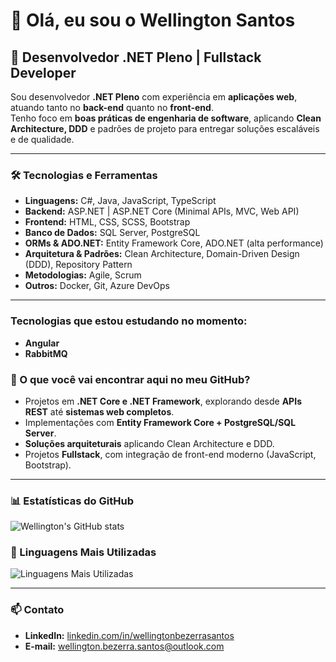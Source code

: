 # 👋 Olá, eu sou o Wellington Santos  

## 🚀 Desenvolvedor .NET Pleno | Fullstack Developer  

Sou desenvolvedor **.NET Pleno** com experiência em **aplicações web**, atuando tanto no **back-end** quanto no **front-end**.  
Tenho foco em **boas práticas de engenharia de software**, aplicando **Clean Architecture, DDD** e padrões de projeto para entregar soluções escaláveis e de qualidade.  

---

### 🛠️ Tecnologias e Ferramentas  

- **Linguagens:** C#, Java, JavaScript, TypeScript  
- **Backend:** ASP.NET | ASP.NET Core (Minimal APIs, MVC, Web API)  
- **Frontend:** HTML, CSS, SCSS, Bootstrap
- **Banco de Dados:** SQL Server, PostgreSQL  
- **ORMs & ADO.NET:** Entity Framework Core, ADO.NET (alta performance)  
- **Arquitetura & Padrões:** Clean Architecture, Domain-Driven Design (DDD), Repository Pattern   
- **Metodologias:** Agile, Scrum  
- **Outros:** Docker, Git, Azure DevOps  

---

### Tecnologias que estou estudando no momento:
- **Angular**
- **RabbitMQ**

### 🌟 O que você vai encontrar aqui no meu GitHub?  
- Projetos em **.NET Core e .NET Framework**, explorando desde **APIs REST** até **sistemas web completos**.  
- Implementações com **Entity Framework Core + PostgreSQL/SQL Server**.  
- **Soluções arquiteturais** aplicando Clean Architecture e DDD.  
- Projetos **Fullstack**, com integração de front-end moderno (JavaScript, Bootstrap).  

---

### 📊 Estatísticas do GitHub  
![Wellington's GitHub stats](https://github-readme-stats.vercel.app/api?username=wsantos-dev&show_icons=true&theme=dracula)  

### 📌 Linguagens Mais Utilizadas  
![Linguagens Mais Utilizadas](https://github-readme-stats.vercel.app/api/top-langs/?username=wsantos-dev&layout=compact&theme=dracula)  

---

### 📫 Contato  
- **LinkedIn:** [linkedin.com/in/wellingtonbezerrasantos](https://www.linkedin.com/in/wellingtonbezerrasantos)  
- **E-mail:** wellington.bezerra.santos@outlook.com  
